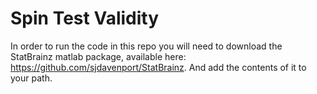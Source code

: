 # Spin Test Validity

In order to run the code in this repo you will need to download the StatBrainz matlab package, available here: https://github.com/sjdavenport/StatBrainz. And add the contents of it to your path.
